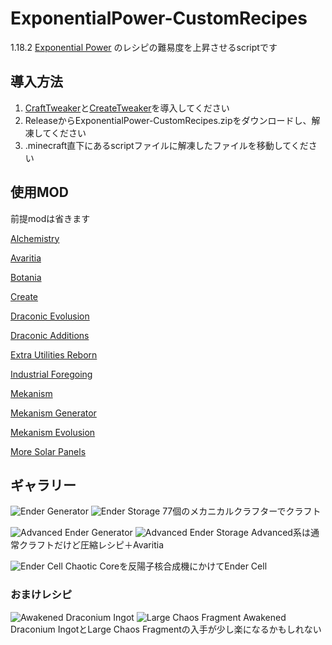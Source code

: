 # ExponentialPower-CustomRecipes
1.18.2 [Exponential Power](https://www.curseforge.com/minecraft/mc-mods/exponential-power) のレシピの難易度を上昇させるscriptです
## 導入方法
1. [CraftTweaker](https://www.curseforge.com/minecraft/mc-mods/crafttweaker)と[CreateTweaker](https://www.curseforge.com/minecraft/mc-mods/createtweaker)を導入してください
2. ReleaseからExponentialPower-CustomRecipes.zipをダウンロードし、解凍してください
3. .minecraft直下にあるscriptファイルに解凍したファイルを移動してください
## 使用MOD
前提modは省きます

[Alchemistry](https://www.curseforge.com/minecraft/mc-mods/alchemistry)

[Avaritia](https://www.curseforge.com/minecraft/mc-mods/avaritia-1-10)

[Botania](https://www.curseforge.com/minecraft/mc-mods/botania)

[Create](https://www.curseforge.com/minecraft/mc-mods/create)

[Draconic Evolusion](https://www.curseforge.com/minecraft/mc-mods/draconic-evolution)

[Draconic Additions](https://www.curseforge.com/minecraft/mc-mods/draconicadditions)

[Extra Utilities Reborn](https://www.curseforge.com/minecraft/mc-mods/extra-utilities-reborn)

[Industrial Foregoing](https://www.curseforge.com/minecraft/mc-mods/industrial-foregoing)

[Mekanism](https://www.curseforge.com/minecraft/mc-mods/mekanism)

[Mekanism Generator](https://www.curseforge.com/minecraft/mc-mods/mekanism-generators)

[Mekanism Evolusion](https://www.curseforge.com/minecraft/mc-mods/mekanism-evolution)

[More Solar Panels](https://www.curseforge.com/minecraft/mc-mods/mekanism-moresolarpanels)

## ギャラリー
![Ender Generator](https://github.com/yukkukomei/ExponentialPower-CustomRecipes/assets/116338499/6db944e2-28c8-49f5-841d-c8281ac8f6bd)
![Ender Storage](https://github.com/yukkukomei/ExponentialPower-CustomRecipes/assets/116338499/65d5421e-f76c-4067-9ee3-1608756b2ecf)
77個のメカニカルクラフターでクラフト

![Advanced Ender Generator](https://github.com/yukkukomei/ExponentialPower-CustomRecipes/assets/116338499/17d46249-443e-4735-a2af-1e8dcb482c87)
![Advanced Ender Storage](https://github.com/yukkukomei/ExponentialPower-CustomRecipes/assets/116338499/f54d6c21-1104-4120-94b5-1103bb84c870)
Advanced系は通常クラフトだけど圧縮レシピ＋Avaritia

![Ender Cell](https://github.com/yukkukomei/ExponentialPower-CustomRecipes/assets/116338499/c6896e3d-d1c5-442f-960e-38d59ea96e31)
Chaotic Coreを反陽子核合成機にかけてEnder Cell

### おまけレシピ
![Awakened Draconium Ingot](https://github.com/yukkukomei/ExponentialPower-CustomRecipes/assets/116338499/48ef2053-477f-4c6f-bfa4-7ee7759bb5b2)
![Large Chaos Fragment](https://github.com/yukkukomei/ExponentialPower-CustomRecipes/assets/116338499/55d7593c-a8b6-4c86-996c-686d242d9aeb)
Awakened Draconium IngotとLarge Chaos Fragmentの入手が少し楽になるかもしれない
